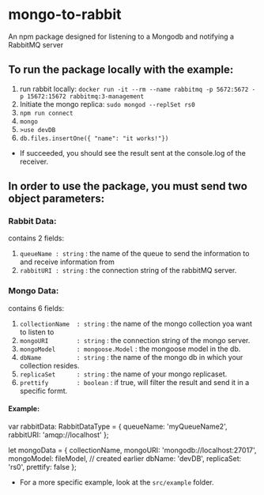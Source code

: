 # mongo-to-rabbit

An npm package designed for listening to a Mongodb and notifying a RabbitMQ server

## To run the package locally with the example: 
1. run rabbit locally: `docker run -it --rm --name rabbitmq -p 5672:5672 -p 15672:15672 rabbitmq:3-management`
2. Initiate the mongo replica: `sudo mongod --replSet rs0`
3. `npm run connect`
4. `mongo`
5. `>use devDB`
6. `db.files.insertOne({ "name": "it works!"})`

* If succeeded, you should see the result sent at the console.log of the receiver.

## In order to use the package, you must send two object parameters:

### Rabbit Data:
contains 2 fields: 
1. `queueName : string` : the name of the queue to send the information to and receive information from
2. `rabbitURI : string` : the connection string of the rabbitMQ server.

### Mongo Data:
contains 6 fields:
1. `collectionName  : string`           : the name of the mongo collection yoa want to listen to
2. `mongoURI        : string`           : the connection string of the mongo server.
3. `mongoModel      : mongoose.Model`   : the mongoose model in the db.
4. `dbName          : string`           : the name of the mongo db in which your collection resides.
5. `replicaSet      : string`           : the name of your mongo replicaset.
6. `prettify        : boolean`          : if true, will filter the result and send it in a specific formt.

#### Example: 

var rabbitData: RabbitDataType = {
    queueName: 'myQueueName2',
    rabbitURI: 'amqp://localhost'
};


let mongoData = {
    collectionName,
    mongoURI: 'mongodb://localhost:27017',
    mongoModel: fileModel,                  // created earlier
    dbName: 'devDB',
    replicaSet: 'rs0',
    prettify: false
};

* For a more specific example, look at the `src/example` folder.
